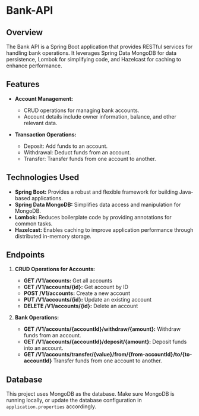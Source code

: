 # Bank-API

## Overview

The Bank API is a Spring Boot application that provides RESTful services for handling bank operations. It leverages Spring Data MongoDB for data persistence, Lombok for simplifying code, and Hazelcast for caching to enhance performance.

## Features

- **Account Management:**
  - CRUD operations for managing bank accounts.
  - Account details include owner information, balance, and other relevant data.

- **Transaction Operations:**
  - Deposit: Add funds to an account.
  - Withdrawal: Deduct funds from an account.
  - Transfer: Transfer funds from one account to another.

## Technologies Used

- **Spring Boot:** Provides a robust and flexible framework for building Java-based applications.
- **Spring Data MongoDB:** Simplifies data access and manipulation for MongoDB.
- **Lombok:** Reduces boilerplate code by providing annotations for common tasks.
- **Hazelcast:** Enables caching to improve application performance through distributed in-memory storage.

## Endpoints

1. **CRUD Operations for Accounts:**

   - **GET /V1/accounts:** Get all accounts
   - **GET /V1/accounts/{id}:** Get account by ID
   - **POST /V1/accounts:** Create a new account
   - **PUT /V1/accounts/{id}:** Update an existing account
   - **DELETE /V1/accounts/{id}:** Delete an account

2. **Bank Operations:**

   - **GET /V1/accounts/{accountId}/withdraw/{amount}:** Withdraw funds from an account.
   - **GET /V1/accounts/{accountId}/deposit/{amount}:** Deposit funds into an account.
   - **GET /V1/accounts/transfer/{value}/from/{from-accountId}/to/{to-accountId}** Transfer funds from one account to another.

## Database

This project uses MongoDB as the database. Make sure MongoDB is running locally, or update the database configuration in `application.properties` accordingly.
